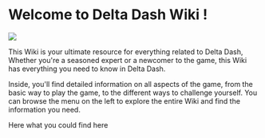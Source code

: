 # Welcome to Delta Dash Wiki !
![](https://cdn.discordapp.com/attachments/1027181434361872454/1027275435937124434/ddBaniereRedditMobile.png) 

This Wiki is your ultimate resource for everything related to Delta Dash, 
Whether you're a seasoned expert or a newcomer to the game, 
this Wiki has everything you need to know in Delta Dash.

Inside, you'll find detailed information on all aspects of the game, 
from the basic way to play the game, to the different ways to challenge yourself. 
You can browse the menu on the left to explore the entire Wiki 
and find the information you need.

Here what you could find here

